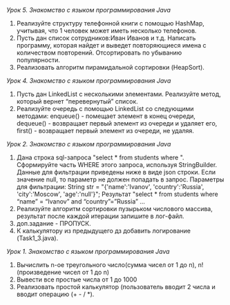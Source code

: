 *Урок 5. Знакомство с языком программирования Java*
1. Реализуйте структуру телефонной книги с помощью HashMap, учитывая, что 1 человек может иметь несколько телефонов.
2. Пусть дан список сотрудников:Иван Иванов и т.д.
Написать программу, которая найдет и выведет повторяющиеся имена с количеством повторений. Отсортировать по убыванию популярности.
3. Реализовать алгоритм пирамидальной сортировки (HeapSort).

*Урок 4. Знакомство с языком программирования Java*
1. Пусть дан LinkedList с несколькими элементами. Реализуйте метод, который вернет “перевернутый” список.
2. Реализуйте очередь с помощью LinkedList со следующими методами: enqueue() - помещает элемент в конец очереди, dequeue() - возвращает первый элемент из очереди и удаляет его, first() - возвращает первый элемент из очереди, не удаляя.

*Урок 2. Знакомство с языком программирования Java*
1.  Дана строка sql-запроса "select * from students where ". Сформируйте часть WHERE этого запроса, используя StringBuilder. Данные для фильтрации приведены ниже в виде json строки.
Если значение null, то параметр не должен попадать в запрос.
Параметры для фильтрации: String str = "{'name':'Ivanov', 'country':'Russia', 'city':'Moscow', 'age':'null'}";
Результат "select * from students where “name” = “Ivanov” and “country”=”Russia” …
2. Реализуйте алгоритм сортировки пузырьком числового массива, результат после каждой итерации запишите в лог-файл.
3. доп.задание - ПРОПУСК.
4. К калькулятору из предыдущего дз добавить логирование (Task1_3.java).

*Урок 1. Знакомство с языком программирования Java*
1. Вычислить n-ое треугольного число(сумма чисел от 1 до n), n! (произведение чисел от 1 до n)
2. Вывести все простые числа от 1 до 1000
3. Реализовать простой калькулятор (пользователь вводит 2 числа и вводит операцию (+ - / *).
